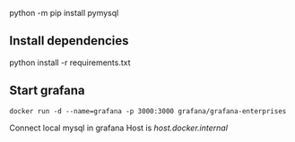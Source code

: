 python -m pip install pymysql

## Install dependencies
python install -r requirements.txt

## Start grafana
```
docker run -d --name=grafana -p 3000:3000 grafana/grafana-enterprises
```

Connect local mysql in grafana
Host is *host.docker.internal*